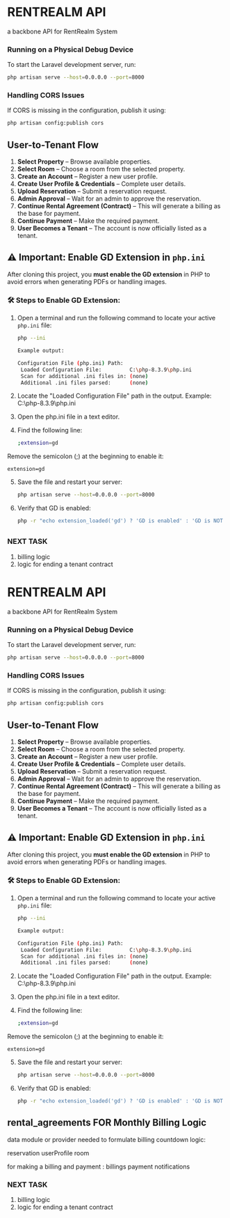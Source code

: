 
# RENTREALM API

a backbone API for RentRealm System

### Running on a Physical Debug Device

To start the Laravel development server, run:

```sh
php artisan serve --host=0.0.0.0 --port=8000
```

### Handling CORS Issues

If CORS is missing in the configuration, publish it using:

```sh
php artisan config:publish cors
```

## User-to-Tenant Flow

1. **Select Property** – Browse available properties.
2. **Select Room** – Choose a room from the selected property.
3. **Create an Account** – Register a new user profile.
4. **Create User Profile & Credentials** – Complete user details.
5. **Upload Reservation** – Submit a reservation request.
6. **Admin Approval** – Wait for an admin to approve the reservation.
7. **Continue Rental Agreement (Contract)** – This will generate a billing as the base for payment.
8. **Continue Payment** – Make the required payment.
9. **User Becomes a Tenant** – The account is now officially listed as a tenant.

## ⚠️ Important: Enable GD Extension in `php.ini`

After cloning this project, you **must enable the GD extension** in PHP to avoid errors when generating PDFs or handling images.

### 🛠 Steps to Enable GD Extension:
1. Open a terminal and run the following command to locate your active `php.ini` file:
   ```sh
   php --ini

   Example output:

   Configuration File (php.ini) Path:
    Loaded Configuration File:         C:\php-8.3.9\php.ini
    Scan for additional .ini files in: (none)
    Additional .ini files parsed:      (none)

2. Locate the "Loaded Configuration File" path in the output.
Example: C:\php-8.3.9\php.ini

3. Open the php.ini file in a text editor.

4. Find the following line:

    ```sh
    ;extension=gd

Remove the semicolon (;) at the beginning to enable it:

    extension=gd

5. Save the file and restart your server:

    ```sh
    php artisan serve --host=0.0.0.0 --port=8000

6. Verify that GD is enabled:

    ```sh
    php -r "echo extension_loaded('gd') ? 'GD is enabled' : 'GD is NOT enabled';"
##




### NEXT TASK

1. billing logic 
2. logic for ending a tenant contract

# RENTREALM API

a backbone API for RentRealm System

### Running on a Physical Debug Device

To start the Laravel development server, run:

```sh
php artisan serve --host=0.0.0.0 --port=8000
```

### Handling CORS Issues

If CORS is missing in the configuration, publish it using:

```sh
php artisan config:publish cors
```

## User-to-Tenant Flow

1. **Select Property** – Browse available properties.
2. **Select Room** – Choose a room from the selected property.
3. **Create an Account** – Register a new user profile.
4. **Create User Profile & Credentials** – Complete user details.
5. **Upload Reservation** – Submit a reservation request.
6. **Admin Approval** – Wait for an admin to approve the reservation.
7. **Continue Rental Agreement (Contract)** – This will generate a billing as the base for payment.
8. **Continue Payment** – Make the required payment.
9. **User Becomes a Tenant** – The account is now officially listed as a tenant.

## ⚠️ Important: Enable GD Extension in `php.ini`

After cloning this project, you **must enable the GD extension** in PHP to avoid errors when generating PDFs or handling images.

### 🛠 Steps to Enable GD Extension:
1. Open a terminal and run the following command to locate your active `php.ini` file:
   ```sh
   php --ini

   Example output:

   Configuration File (php.ini) Path:
    Loaded Configuration File:         C:\php-8.3.9\php.ini
    Scan for additional .ini files in: (none)
    Additional .ini files parsed:      (none)

2. Locate the "Loaded Configuration File" path in the output.
Example: C:\php-8.3.9\php.ini

3. Open the php.ini file in a text editor.

4. Find the following line:

    ```sh
    ;extension=gd

Remove the semicolon (;) at the beginning to enable it:

    extension=gd

5. Save the file and restart your server:

    ```sh
    php artisan serve --host=0.0.0.0 --port=8000

6. Verify that GD is enabled:

    ```sh
    php -r "echo extension_loaded('gd') ? 'GD is enabled' : 'GD is NOT enabled';"
##






rental_agreements FOR Monthly Billing Logic
----------------------------
data module or provider needed to formulate billing countdown logic:


reservation
userProfile
room

 
for making a billing and payment :
billings
payment
notifications

### NEXT TASK

1. billing logic 
2. logic for ending a tenant contract

